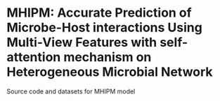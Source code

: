 # MHIPM: Accurate Prediction of Microbe-Host interactions Using Multi-View Features with self-attention mechanism on Heterogeneous Microbial Network
Source code and datasets for MHIPM model
